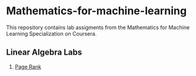 # Mathematics-for-machine-learning

This repository contains lab assigments from the Mathematics for Machine Learning Specialization on Coursera.   

## Linear Algebra Labs
1. [Page Rank](https://github.com/krmullaney/Mathematics-for-machine-learning/blob/main/PageRank.ipynb)
